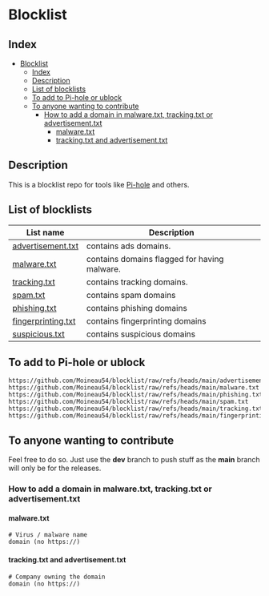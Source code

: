 # Blocklist

## Index

- [Blocklist](#blocklist)
  - [Index](#index)
  - [Description](#description)
  - [List of blocklists](#list-of-blocklists)
  - [To add to Pi-hole or ublock](#to-add-to-pi-hole-or-ublock)
  - [To anyone wanting to contribute](#to-anyone-wanting-to-contribute)
    - [How to add a domain in malware.txt, tracking.txt or advertisement.txt](#how-to-add-a-domain-in-malwaretxt-trackingtxt-or-advertisementtxt)
      - [malware.txt](#malwaretxt)
      - [tracking.txt and advertisement.txt](#trackingtxt-and-advertisementtxt)

## Description

This is a blocklist repo for tools like [Pi-hole](https://docs.pi-hole.net/) and others.

## List of blocklists

| List name | Description |
|---|---|
| [advertisement.txt](advertisment.txt) | contains ads domains. |
| [malware.txt](malware.txt) | contains domains flagged for having malware. |
| [tracking.txt](tracking.txt) | contains tracking domains. |
| [spam.txt](spam.txt) | contains spam domains |
| [phishing.txt](phishing.txt) | contains phishing domains |
| [fingerprinting.txt](fingerprinting.txt) | contains fingerprinting domains |
| [suspicious.txt](suspicious.txt) | contains suspicious domains |

## To add to Pi-hole or ublock

```shell
https://github.com/Moineau54/blocklist/raw/refs/heads/main/advertisement.txt
https://github.com/Moineau54/blocklist/raw/refs/heads/main/malware.txt
https://github.com/Moineau54/blocklist/raw/refs/heads/main/phishing.txt
https://github.com/Moineau54/blocklist/raw/refs/heads/main/spam.txt
https://github.com/Moineau54/blocklist/raw/refs/heads/main/tracking.txt
https://github.com/Moineau54/blocklist/raw/refs/heads/main/fingerprinting.txt
```

## To anyone wanting to contribute

Feel free to do so. Just use the **dev** branch to push stuff as the **main** branch will only be for the releases.

### How to add a domain in malware.txt, tracking.txt or advertisement.txt

#### malware.txt

```shell
# Virus / malware name
domain (no https://)
```

#### tracking.txt and advertisement.txt

```shell
# Company owning the domain
domain (no https://)
```
